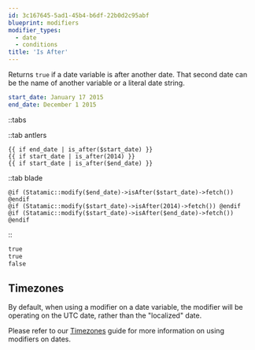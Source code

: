 ```yaml
---
id: 3c167645-5ad1-45b4-b6df-22b0d2c95abf
blueprint: modifiers
modifier_types:
  - date
  - conditions
title: 'Is After'
---
```

Returns `true` if a date variable is after another date. That second date can be the name of another variable or a literal date string.

```yaml
start_date: January 17 2015
end_date: December 1 2015
```

::tabs

::tab antlers
```antlers
{{ if end_date | is_after($start_date) }}
{{ if start_date | is_after(2014) }}
{{ if start_date | is_after($end_date) }}
```
::tab blade
```blade
@if (Statamic::modify($end_date)->isAfter($start_date)->fetch()) @endif
@if (Statamic::modify($start_date)->isAfter(2014)->fetch()) @endif
@if (Statamic::modify($start_date)->isAfter($end_date)->fetch()) @endif
```
::

```html
true
true
false
```

## Timezones

By default, when using a modifier on a date variable, the modifier will be operating on the UTC date, rather than the "localized" date.

Please refer to our [Timezones](/tips/timezones) guide for more information on using modifiers on dates.